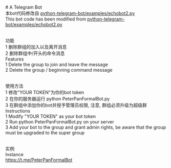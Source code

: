 <br/># A Telegram Bot
<br/>本bot代码修改自 <a href="https://github.com/python-telegram-bot/python-telegram-bot" targer="_blank">python-telegram-bot/examples/echobot2.py</a>
<br/>This bot code has been modified from <a href="https://github.com/python-telegram-bot/python-telegram-bot" targer="_blank">python-telegram-bot/examples/echobot2.py</a>

<br/>功能
<br/>1 删除群组的加入以及离开消息
<br/>2 删除群组中/开头的命令消息
<br/>Features
<br/>1 Delete the group to join and leave the message
<br/>2 Delete the group / beginning command message

<br/>使用方法
<br/>1 修改"YOUR TOKEN"为你的bot token
<br/>2 在你的服务器运行 python PeterPanFormalBot.py
<br/>3 在群组中添加你的bot并授予管理员权限, 注意, 群组必须升级为超级群
<br/>Instructions
<br/>1 Modify "YOUR TOKEN" as your bot token
<br/>2 Run python PeterPanFormalBot.py on your server
<br/>3 Add your bot to the group and grant admin rights, be aware that the group must be upgraded to the super group

<br/>实例
<br/>Instance
<br/>https://t.me/PeterPanFormalBot

